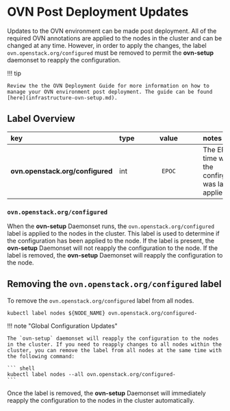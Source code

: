 # OVN Post Deployment Updates

Updates to the OVN environment can be made post deployment. All of the required OVN annotations are applied to the nodes in the cluster and can be changed at any time. However, in order to apply the changes, the label `ovn.openstack.org/configured` must be removed to permit the **ovn-setup** daemonset to reapply the configuration.

!!! tip

    Review the the OVN Deployment Guide for more information on how to manage your OVN environment post deployment. The guide can be found [here](infrastructure-ovn-setup.md).

## Label Overview

| <div style="width:220px">key</div> | type | <div style="width:128px">value</div>  | notes |
|:-----|--|:----------------:|:------|
| **ovn.openstack.org/configured** | int | `EPOC` | The EPOC time when the confirguration was last applied |

### `ovn.openstack.org/configured`

When the **ovn-setup** Daemonset runs, the `ovn.openstack.org/configured` label is applied to the nodes in the cluster. This label is used to determine if the configuration has been applied to the node. If the label is present, the **ovn-setup** Daemonset will not reapply the configuration to the node. If the label is removed, the **ovn-setup** Daemonset will reapply the configuration to the node.

## Removing the `ovn.openstack.org/configured` label

To remove the `ovn.openstack.org/configured` label from all nodes.

``` shell
kubectl label nodes ${NODE_NAME} ovn.openstack.org/configured-
```

!!! note "Global Configuration Updates"

    The `ovn-setup` daemonset will reapply the configuration to the nodes in the cluster. If you need to reapply changes to all nodes within the cluster, you can remove the label from all nodes at the same time with the following command:

    ``` shell
    kubectl label nodes --all ovn.openstack.org/configured-
    ```

Once the label is removed, the **ovn-setup** Daemonset will immediately reapply the configuration to the nodes in the cluster automatically.
